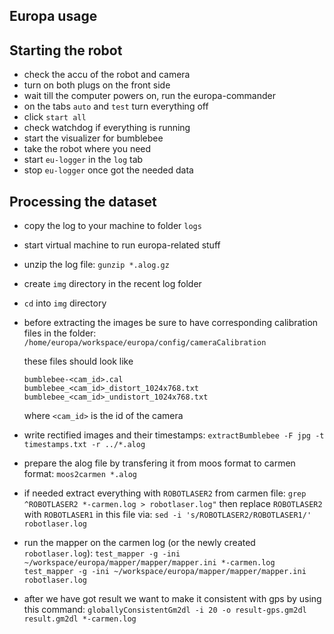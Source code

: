 Europa usage
---------

Starting the robot
----

- check the accu of the robot and camera
- turn on both plugs on the front side
- wait till the computer powers on, run the europa-commander
- on the tabs `auto` and `test` turn everything off
- click `start all`
- check watchdog if everything is running
- start the visualizer for bumblebee
- take the robot where you need
- start `eu-logger` in the `log` tab
- stop `eu-logger` once got the needed data

Processing the dataset
----

- copy the log to your machine to folder `logs`
- start virtual machine to run europa-related stuff
- unzip the log file: `gunzip *.alog.gz`
- create `img` directory in the recent log folder
- `cd` into `img` directory
- before extracting the images be sure to have corresponding calibration files in the folder:
 `/home/europa/workspace/europa/config/cameraCalibration`

  these files should look like 
  ```
  bumblebee-<cam_id>.cal
  bumblebee_<cam_id>_distort_1024x768.txt
  bumblebee_<cam_id>_undistort_1024x768.txt
  ```
  where `<cam_id>` is the id of the camera

- write rectified images and their timestamps:
  `extractBumblebee -F jpg -t timestamps.txt -r ../*.alog`
- prepare the alog file by transfering it from moos format to carmen format:
`moos2carmen *.alog`
- if needed extract everything with `ROBOTLASER2` from carmen file:
  `grep ^ROBOTLASER2 *-carmen.log > robotlaser.log"`
  then replace `ROBOTLASER2` with `ROBOTLASER1` in this file via:
  `sed -i 's/ROBOTLASER2/ROBOTLASER1/' robotlaser.log`
- run the mapper on the carmen log (or the newly created `robotlaser.log`):
`test_mapper -g -ini ~/workspace/europa/mapper/mapper/mapper.ini *-carmen.log`
`test_mapper -g -ini ~/workspace/europa/mapper/mapper/mapper.ini robotlaser.log`
- after we have got result we want to make it consistent with gps by using this command:
`globallyConsistentGm2dl -i 20 -o result-gps.gm2dl result.gm2dl *-carmen.log`
